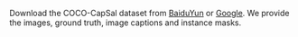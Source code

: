 Download the COCO-CapSal dataset from [BaiduYun]() or [Google](). 
We provide the images, ground truth, image captions and instance masks.
